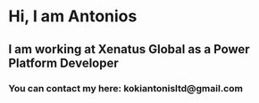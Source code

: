 

<h1> Hi, I am Antonios </h1>
<h2> I am working at Xenatus Global as a Power Platform Developer </h2>
<h3> You can contact my here: kokiantonisltd@gmail.com </h3>



